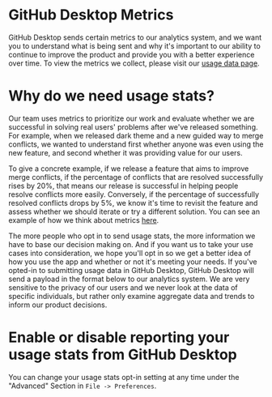 # GitHub Desktop Metrics
GitHub Desktop sends certain metrics to our analytics system, and we want you to understand what is being sent and why it's important to our ability to continue to improve the product and provide you with a better experience over time. To view the metrics we collect, please visit our [usage data page](https://desktop.github.com/usage-data/).

# Why do we need usage stats?

Our team uses metrics to prioritize our work and evaluate whether we are successful in solving real users' problems after we've released something. For example, when we released dark theme and a new guided way to merge conflicts, we wanted to understand first whether anyone was even using the new feature, and second whether it was providing value for our users.

To give a concrete example, if we release a feature that aims to improve merge conflicts, if the percentage of conflicts that are resolved successfully rises by 20%, that means our release is successful in helping people resolve conflicts more easily. Conversely, if the percentage of successfully resolved conflicts drops by 5%, we know it's time to revisit the feature and assess whether we should iterate or try a different solution. You can see an example of how we think about metrics [here](https://github.com/desktop/desktop/issues/5394).

The more people who opt in to send usage stats, the more information we have to base our decision making on. And if you want us to take your use cases into consideration, we hope you'll opt in so we get a better idea of how you use the app and whether or not it's meeting your needs. If you've opted-in to submitting usage data in GitHub Desktop, GitHub Desktop will send a payload in the format below to our analytics system. We are very sensitive to the privacy of our users and we never look at the data of specific individuals, but rather only examine aggregate data and trends to inform our product decisions.

# Enable or disable reporting your usage stats from GitHub Desktop
You can change your usage stats opt-in setting at any time under the "Advanced" Section in `File -> Preferences`.
